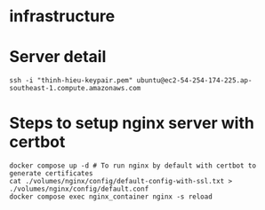 # infrastructure

# Server detail

```
ssh -i "thinh-hieu-keypair.pem" ubuntu@ec2-54-254-174-225.ap-southeast-1.compute.amazonaws.com
```

# Steps to setup nginx server with certbot

```
docker compose up -d # To run nginx by default with certbot to generate certificates
cat ./volumes/nginx/config/default-config-with-ssl.txt > ./volumes/nginx/config/default.conf
docker compose exec nginx_container nginx -s reload
```